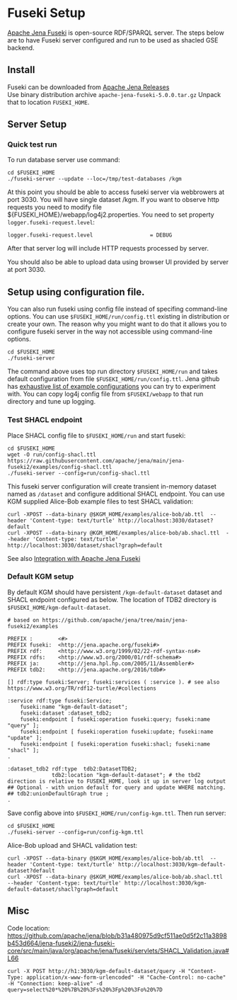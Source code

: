 # Fuseki Setup

[Apache Jena Fuseki](https://jena.apache.org/documentation/fuseki2/) is open-source RDF/SPARQL server. The steps below are to have Fuseki server configured and run to be used as shacled GSE backend.

## Install

Fuseki can be downloaded from [Apache Jena Releases](https://jena.apache.org/download/index.cgi)<br/>
Use binary distribution archive `apache-jena-fuseki-5.0.0.tar.gz` Unpack that to location `FUSEKI_HOME`.

## Server Setup

### Quick test run

To run database server use command:

```
cd $FUSEKI_HOME
./fuseki-server --update --loc=/tmp/test-databases /kgm
```

At this point you should be able to access fuseki server via webbrowers at port 3030. You will have single dataset /kgm.
If you want to observe http requests you need to modify file ${FUSEKI_HOME}/webapp/log4j2.properties. You need to set property `logger.fuseki-request.level`:

```
logger.fuseki-request.level                  = DEBUG
```

After that server log will include HTTP requests processed by server.

You should also be able to upload data using browser UI provided by server at port 3030.

## Setup using configuration file.

You can also run fuseki using config file instead of specifing command-line options. You can use `$FUSEKI_HOME/run/config.ttl` existing in distribution or create your own.
The reason why you might want to do that it allows you to configure fuseki server in the way not accessible using command-line options.

```
cd $FUSEKI_HOME
./fuseki-server
```

The command above uses top run directory `$FUSEKI_HOME/run` and takes default configuration from file `$FUSEKI_HOME/run/config.ttl`. Jena github has [exhaustive list of example configurations](https://github.com/apache/jena/tree/main/jena-fuseki2/examples) you can try to experiment with. You can copy log4j config file from `$FUSEKI/webapp` to that run directory and tune up logging. 

### Test SHACL endpoint

Place SHACL config file to `$FUSEKI_HOME/run` and start fuseki:

```
cd $FUSEKI_HOME
wget -O run/config-shacl.ttl https://raw.githubusercontent.com/apache/jena/main/jena-fuseki2/examples/config-shacl.ttl
./fuseki-server --config=run/config-shacl.ttl
```

This fuseki server configuration will create transient in-memory dataset named as `/dataset` and configure additional SHACL endpoint. You can use KGM supplied Alice-Bob example files to test SHACL validation:

```
curl -XPOST --data-binary @$KGM_HOME/examples/alice-bob/ab.ttl  --header 'Content-type: text/turtle' http://localhost:3030/dataset?default
curl -XPOST --data-binary @KGM_HOME/examples/alice-bob/ab.shacl.ttl  --header 'Content-type: text/turtle' http://localhost:3030/dataset/shacl?graph=default
```
See also [Integration with Apache Jena Fuseki](https://jena.apache.org/documentation/shacl/index.html#integration-with-apache-jena-fuseki)

### Default KGM setup

By default KGM should have persistent `/kgm-default-dataset` dataset and SHACL endpoint configured as below. The location of TDB2 directory is `$FUSEKI_HOME/kgm-default-dataset`.

```
# based on https://github.com/apache/jena/tree/main/jena-fuseki2/examples

PREFIX :        <#>
PREFIX fuseki:  <http://jena.apache.org/fuseki#>
PREFIX rdf:     <http://www.w3.org/1999/02/22-rdf-syntax-ns#>
PREFIX rdfs:    <http://www.w3.org/2000/01/rdf-schema#>
PREFIX ja:      <http://jena.hpl.hp.com/2005/11/Assembler#>
PREFIX tdb2:    <http://jena.apache.org/2016/tdb#>

[] rdf:type fuseki:Server; fuseki:services ( :service ). # see also https://www.w3.org/TR/rdf12-turtle/#collections

:service rdf:type fuseki:Service;
    fuseki:name "kgm-default-dataset";
    fuseki:dataset :dataset_tdb2;
    fuseki:endpoint [ fuseki:operation fuseki:query; fuseki:name "query" ];
    fuseki:endpoint [ fuseki:operation fuseki:update; fuseki:name "update" ];
    fuseki:endpoint [ fuseki:operation fuseki:shacl; fuseki:name "shacl" ];
.

:dataset_tdb2 rdf:type  tdb2:DatasetTDB2;
              tdb2:location "kgm-default-dataset"; # the tbd2 direction is relative to FUSEKI_HOME, look it up in server log output
## Optional - with union default for query and update WHERE matching.
## tdb2:unionDefaultGraph true ;
.
```

Save config above into `$FUSEKI_HOME/run/config-kgm.ttl`. Then run server:
```
cd $FUSEKI_HOME
./fuseki-server --config=run/config-kgm.ttl
```
   
Alice-Bob upload and SHACL validation test:
```
curl -XPOST --data-binary @$KGM_HOME/examples/alice-bob/ab.ttl  --header 'Content-type: text/turtle' http://localhost:3030/kgm-default-dataset?default
curl -XPOST --data-binary @$KGM_HOME/examples/alice-bob/ab.shacl.ttl  --header 'Content-type: text/turtle' http://localhost:3030/kgm-default-dataset/shacl?graph=default
```

## Misc

Code location: https://github.com/apache/jena/blob/b31a480975d9cf511ae0d5f2c11a3898b453d664/jena-fuseki2/jena-fuseki-core/src/main/java/org/apache/jena/fuseki/servlets/SHACL_Validation.java#L66

```
curl -X POST http://h1:3030/kgm-default-dataset/query -H "Content-Type: application/x-www-form-urlencoded" -H "Cache-Control: no-cache" -H "Connection: keep-alive" -d query=select%20*%20%7B%20%3Fs%20%3Fp%20%3Fo%20%7D
```
